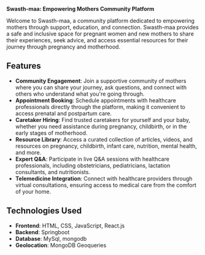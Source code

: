 **Swasth-maa: Empowering Mothers Community Platform**



Welcome to Swasth-maa, a community platform dedicated to empowering mothers through support, education, and connection. Swasth-maa provides a safe and inclusive space for pregnant women and new mothers to share their experiences, seek advice, and access essential resources for their journey through pregnancy and motherhood.

## Features

- **Community Engagement**: Join a supportive community of mothers where you can share your journey, ask questions, and connect with others who understand what you're going through.
- **Appointment Booking**: Schedule appointments with healthcare professionals directly through the platform, making it convenient to access prenatal and postpartum care.
- **Caretaker Hiring**: Find trusted caretakers for yourself and your baby, whether you need assistance during pregnancy, childbirth, or in the early stages of motherhood.
- **Resource Library**: Access a curated collection of articles, videos, and resources on pregnancy, childbirth, infant care, nutrition, mental health, and more.
- **Expert Q&A**: Participate in live Q&A sessions with healthcare professionals, including obstetricians, pediatricians, lactation consultants, and nutritionists.
- **Telemedicine Integration**: Connect with healthcare providers through virtual consultations, ensuring access to medical care from the comfort of your home.

## Technologies Used

- **Frontend**: HTML, CSS, JavaScript, React.js
- **Backend**: Springboot
- **Database**: MySql, mongodb
- **Geolocation**: MongoDB Geoqueries
